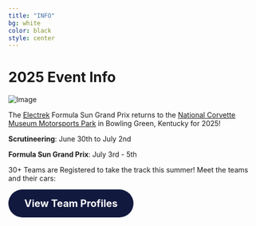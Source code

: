 ```yaml
---
title: "INFO"
bg: white
color: black
style: center
---
```

# 2025 Event Info

![Image](https://www.americansolarchallenge.org/ASC/wp-content/uploads/2025/06/53861160038_26ee8d3071_c.jpg)

The [Electrek](https://electrek.co/) Formula Sun Grand Prix returns to the [National Corvette Museum Motorsports Park](https://www.motorsportspark.org/) in Bowling Green, Kentucky for 2025! 

__Scrutineering__: June 30th to July 2nd
 
__Formula Sun Grand Prix__: July 3rd - 5th

30+ Teams are Registered to take the track this summer! Meet the teams and their cars:


<a href="https://www.americansolarchallenge.org/the-competition/2025-formula-sun-grand-prix/electrek-fsgp-2025-teams/" 
   style="
     display: inline-block;
     background-color: #12193f;
     color: white;
     padding: 16px 32px;
     font-size: 1.25rem;
     border: none;
     border-radius: 999px;
     text-decoration: none;
     font-weight: bold;
     text-align: center;
     transition: background-color 0.3s ease;
   "
   onmouseover="this.style.backgroundColor='#1a2459'"
   onmouseout="this.style.backgroundColor='#12193f'">
  View Team Profiles
</a>